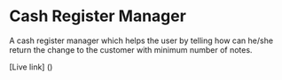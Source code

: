 # Cash Register Manager

A cash register manager which helps the user by telling how can he/she return the change to the customer with minimum number of notes.

[Live link] ()